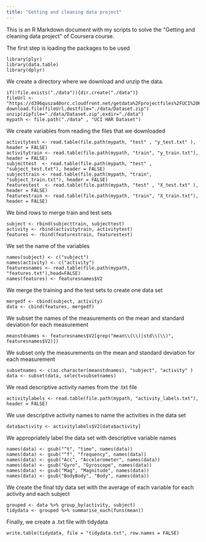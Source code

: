 ```yaml
---
title: "Getting and cleaning data project"
---
```


This is an R Markdown document with my scripts to solve the "Getting and cleaning data project" of Coursera course.

The first step is loading the packages to be used

```{r}
library(plyr) 
library(data.table)
library(dplyr)
```

We create a directory where we download and unzip the data. 

```{r}
if(!file.exists("./data")){dir.create("./data")}
fileUrl <- "https://d396qusza40orc.cloudfront.net/getdata%2Fprojectfiles%2FUCI%20HAR%20Dataset.zip"
download.file(fileUrl,destfile="./data/Dataset.zip")
unzip(zipfile="./data/Dataset.zip",exdir="./data")
mypath <- file.path("./data" , "UCI HAR Dataset")
```

We create variables from reading the files that we downloaded

```{r}
activitytest <- read.table(file.path(mypath, "test" , "y_test.txt" ), header = FALSE)
activitytrain <- read.table(file.path(mypath, "train", "y_train.txt"), header = FALSE)
subjecttest  <- read.table(file.path(mypath, "test" , "subject_test.txt"), header = FALSE)
subjecttrain <- read.table(file.path(mypath, "train", "subject_train.txt"), header = FALSE)
featurestest  <- read.table(file.path(mypath, "test" , "X_test.txt" ), header = FALSE)
featurestrain <- read.table(file.path(mypath, "train", "X_train.txt"), header = FALSE)
```

We bind rows to merge train and test sets

```{r}
subject <- rbind(subjecttrain, subjecttest)
activity <- rbind(activitytrain, activitytest)
features <- rbind(featurestrain, featurestest)
```

We set the name of the variables

```{r}
names(subject) <- c("subject")
names(activity) <- c("activity")
featuresnames <- read.table(file.path(mypath, "features.txt"),head=FALSE)
names(features) <- featuresnames$V2
```

We merge the training and the test sets to create one data set

```{r}
mergedf <- cbind(subject, activity)
data <- cbind(features, mergedf)
```

We subset the names of the measurements on the mean and standard deviation for each measurement

```{r}
meanstdnames <- featuresnames$V2[grep("mean\\(\\)|std\\(\\)", featuresnames$V2)])
```


We subset only the measurements on the mean and standard deviation for each measurement

```{r}
subsetnames <- c(as.character(meanstdnames), "subject", "activity" )
data <- subset(data, select=subsetnames)
```

We read descriptive activity names from the .txt file

```{r}
activitylabels <- read.table(file.path(mypath, "activity_labels.txt"), header = FALSE)
```

We use descriptive activity names to name the activities in the data set

```{r}
data$activity <- activitylabels$V2[data$activity]
```

We appropriately label the data set with descriptive variable names
```{r}
names(data) <- gsub("^t", "time", names(data))
names(data) <- gsub("^f", "frequency", names(data))
names(data) <- gsub("Acc", "Accelerometer", names(data))
names(data) <- gsub("Gyro", "Gyroscope", names(data))
names(data) <- gsub("Mag", "Magnitude", names(data))
names(data) <- gsub("BodyBody", "Body", names(data))
```

We create the final tdy data set with the average of each variable for each activity and each subject

```{r}
grouped <- data %>% group_by(activity, subject)
tidydata <- grouped %>% summarise_each(funs(mean))
```


Finally, we create a .txt file with tidydata
```{r}
write.table(tidydata, file = "tidydata.txt", row.names = FALSE)
```

